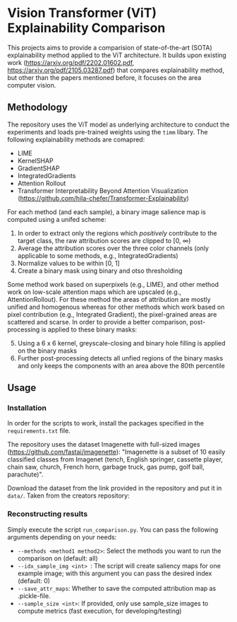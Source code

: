 # Vision Transformer (ViT) Explainability Comparison

This projects aims to provide a comparision of state-of-the-art (SOTA) explainability method applied to the ViT architecture. It builds upon existing work (https://arxiv.org/pdf/2202.01602.pdf, https://arxiv.org/pdf/2105.03287.pdf) that compares explainability method, but other than the papers mentioned before, it focuses on the area computer vision. 

## Methodology

The repository uses the ViT model as underlying architecture to conduct the experiments and loads pre-trained weights using the `timm` libary. The following explainability methods are comapred:

- LIME
- KernelSHAP
- GradientSHAP
- IntegratedGradients
- Attention Rollout
- Transformer Interpretability Beyond Attention Visualization (https://github.com/hila-chefer/Transformer-Explainability)

For each method (and each sample), a binary image salience map is computed using a unifed scheme:

1. In order to extract only the regions which _positively_ contribute to the target class, the raw attribution scores are clipped to [0, ∞)
2. Average the attribution scores over the three color channels (only applicable to some methods, e.g., IntegratedGradients)
3. Normalize values to be within [0, 1]
4. Create a binary mask using binary and otso thresholding

Some method work based on superpixels (e.g., LIME), and other method work on low-scale attention maps which are upscaled (e.g., AttentionRollout). For these method the areas of attribution are mostly unified and homogenous whereas for other methods which work based on pixel contribution (e.g., Integrated Gradient), the pixel-grained areas are scattered and scarse. In order to provide a better comparison, post-processing is applied to these binary masks:

5. Using a 6 x 6 kernel, greyscale-closing and binary hole filling is applied on the binary masks
6. Further post-processing detects all unfied regions of the binary masks and only keeps the components with an area above the 80th percentile

## Usage

### Installation

In order for the scripts to work, install the packages specified in the `requirements.txt` file. 

The repository uses the dataset Imagenette with full-sized images (https://github.com/fastai/imagenette): "Imagenette is a subset of 10 easily classified classes from Imagenet (tench, English springer, cassette player, chain saw, church, French horn, garbage truck, gas pump, golf ball, parachute)".

Download the dataset from the link provided in the repository and put it in `data/`. Taken from the creators repository: 

### Reconstructing results

Simply execute the script `run_comparison.py`. You can pass the following arguments depending on your needs:

- `--methods <method1 method2>`: Select the methods you want to run the comparison on (default: all)
- `--idx_sample_img <int> `: The script will create saliency maps for one example image; with this argument you can pass the desired index (default: 0)
- `--save_attr_maps`: Whether to save the computed attribution map as .pickle-file.
- `--sample_size <int>`: If provided, only use sample_size images to compute metrics (fast execution, for developing/testing)